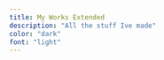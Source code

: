 ```yaml
---
title: My Works Extended
description: "All the stuff Ive made"
color: "dark"
font: "light"
---
```

<works-snippet name="passaux" img="me_comp.jpg">
  <template #header>

## Pass the Aux

  </template>
  <template #description>

This is a spotify app!

  </template>
</works-snippet>

<works-snippet name="myriorama" img="me_comp.jpg">
  <template #header>

## Myriorama Maker

  </template>
  <template #description>

This is a myriorama!

  </template>
</works-snippet>

<works-snippet name="myriorama" img="me_comp.jpg">
  <template #header>

## Myriorama Maker

  </template>
  <template #description>

This is a myriorama!

  </template>
</works-snippet>
